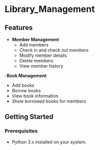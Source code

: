 # Library_Management

## Features

- **Member Management**
  - Add members
  - Check in and check out members
  - Modify member details
  - Delete members
  - View member history

-**Book Management**
  - Add books
  - Borrow books
  - View book information
  - Show borrowed books for members

## Getting Started

### Prerequisites

- Python 3.x installed on your system.
